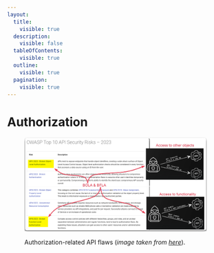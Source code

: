 ```yaml
---
layout:
  title:
    visible: true
  description:
    visible: false
  tableOfContents:
    visible: true
  outline:
    visible: true
  pagination:
    visible: true
---
```


# Authorization

<figure><img src="../../../../.gitbook/assets/api_authorization_flaws.png" alt=""><figcaption><p>Authorization-related API flaws (<em>image taken from</em> <a href="https://owasp.org/API-Security/editions/2023/en/0x11-t10/"><em>here</em></a>).</p></figcaption></figure>
